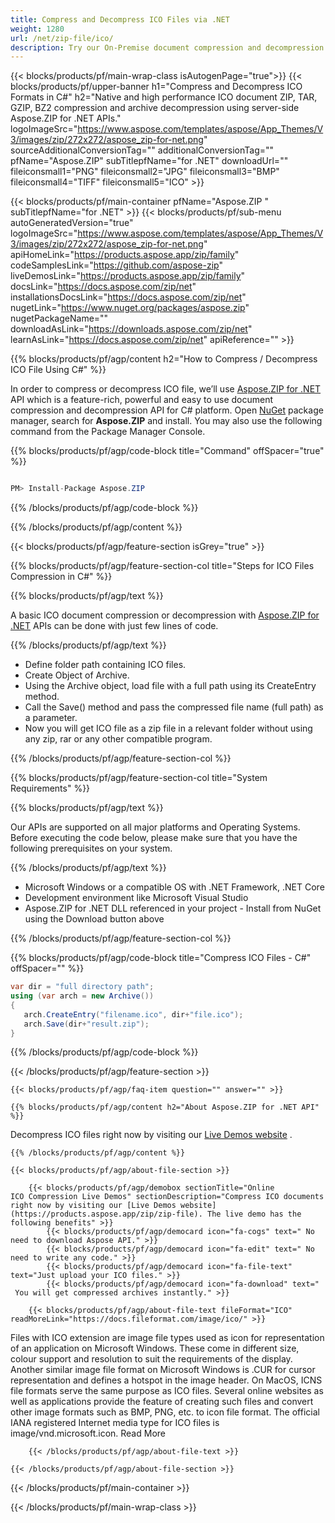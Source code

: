 ```yaml
---
title: Compress and Decompress ICO Files via .NET 
weight: 1280
url: /net/zip-file/ico/ 
description: Try our On-Premise document compression and decompression APIs to compress ICO documents into a single zip archive or vice versa on .NET Framework, .NET Core.
---
```


{{< blocks/products/pf/main-wrap-class isAutogenPage="true">}}
{{< blocks/products/pf/upper-banner h1="Compress and Decompress ICO Formats in C#" h2="Native and high performance ICO document ZIP, TAR, GZIP, BZ2 compression and archive decompression using server-side Aspose.ZIP for .NET APIs." logoImageSrc="https://www.aspose.com/templates/aspose/App_Themes/V3/images/zip/272x272/aspose_zip-for-net.png" sourceAdditionalConversionTag="" additionalConversionTag="" pfName="Aspose.ZIP" subTitlepfName="for .NET" downloadUrl="" fileiconsmall1="PNG" fileiconsmall2="JPG" fileiconsmall3="BMP" fileiconsmall4="TIFF" fileiconsmall5="ICO" >}}

{{< blocks/products/pf/main-container pfName="Aspose.ZIP " subTitlepfName="for .NET" >}}
{{< blocks/products/pf/sub-menu autoGeneratedVersion="true" logoImageSrc="https://www.aspose.com/templates/aspose/App_Themes/V3/images/zip/272x272/aspose_zip-for-net.png" apiHomeLink="https://products.aspose.app/zip/family" codeSamplesLink="https://github.com/aspose-zip" liveDemosLink="https://products.aspose.app/zip/family" docsLink="https://docs.aspose.com/zip/net" installationsDocsLink="https://docs.aspose.com/zip/net" nugetLink="https://www.nuget.org/packages/aspose.zip" nugetPackageName="" downloadAsLink="https://downloads.aspose.com/zip/net" learnAsLink="https://docs.aspose.com/zip/net" apiReference="" >}}

{{% blocks/products/pf/agp/content h2="How to Compress / Decompress ICO File Using C#" %}}

 In order to compress or decompress ICO file, we’ll use
 [Aspose.ZIP for .NET](https://products.aspose.com/zip/net) 
 API which is a feature-rich, powerful and easy to use document compression and decompression API for C# platform. Open
 [NuGet](https://www.nuget.org/packages/aspose.zip) 
 package manager, search for
 **Aspose.ZIP** 
 and install. You may also use the following command from the Package Manager Console.

{{% blocks/products/pf/agp/code-block title="Command" offSpacer="true" %}}

```cs

PM> Install-Package Aspose.ZIP

```

{{% /blocks/products/pf/agp/code-block %}}

{{% /blocks/products/pf/agp/content %}}

{{< blocks/products/pf/agp/feature-section isGrey="true" >}}

{{% blocks/products/pf/agp/feature-section-col title="Steps for ICO Files Compression in C#" %}}

{{% blocks/products/pf/agp/text %}}

 A basic ICO document compression or decompression with
 [Aspose.ZIP for .NET](https://products.aspose.com/zip/net) 
 APIs can be done with just few lines of code.

{{% /blocks/products/pf/agp/text %}}

+  Define folder path containing ICO files.
+  Create Object of Archive.
+  Using the Archive object, load file with a full path using its CreateEntry method.
+  Call the Save() method and pass the compressed file name (full path) as a parameter.
+  Now you will get ICO file as a zip file in a relevant folder without using any zip, rar or any other compatible program.

{{% /blocks/products/pf/agp/feature-section-col %}}

{{% blocks/products/pf/agp/feature-section-col title="System Requirements" %}}

{{% blocks/products/pf/agp/text %}}

 Our APIs are supported on all major platforms and Operating Systems. Before executing the code below, please make sure that you have the following prerequisites on your system.

{{% /blocks/products/pf/agp/text %}}

-  Microsoft Windows or a compatible OS with .NET Framework, .NET Core
-  Development environment like Microsoft Visual Studio
-  Aspose.ZIP for .NET DLL referenced in your project - Install from NuGet using the Download button above

{{% /blocks/products/pf/agp/feature-section-col %}}

{{% blocks/products/pf/agp/code-block title="Compress ICO Files - C#" offSpacer="" %}}

```cs
var dir = "full directory path";
using (var arch = new Archive())
{
   arch.CreateEntry("filename.ico", dir+"file.ico");
   arch.Save(dir+"result.zip");
}

```

{{% /blocks/products/pf/agp/code-block %}}

{{< /blocks/products/pf/agp/feature-section >}}

    {{< blocks/products/pf/agp/faq-item question="" answer="" >}}
 

<!-- aboutfile Starts -->

    {{% blocks/products/pf/agp/content h2="About Aspose.ZIP for .NET API" %}}

 Decompress ICO files right now by visiting our
 [Live Demos website](https://products.aspose.app/zip/unzip-file) 
 .



    {{% /blocks/products/pf/agp/content %}}

    {{< blocks/products/pf/agp/about-file-section >}}

        {{< blocks/products/pf/agp/demobox sectionTitle="Online ICO Compression Live Demos" sectionDescription="Compress ICO documents right now by visiting our [Live Demos website](https://products.aspose.app/zip/zip-file). The live demo has the following benefits" >}}
            {{< blocks/products/pf/agp/democard icon="fa-cogs" text=" No need to download Aspose API." >}}
            {{< blocks/products/pf/agp/democard icon="fa-edit" text=" No need to write any code." >}}
            {{< blocks/products/pf/agp/democard icon="fa-file-text" text="Just upload your ICO files." >}}
            {{< blocks/products/pf/agp/democard icon="fa-download" text="  You will get compressed archives instantly." >}}

        {{< blocks/products/pf/agp/about-file-text fileFormat="ICO" readMoreLink="https://docs.fileformat.com/image/ico/" >}}
Files with ICO extension are image file types used as icon for representation of an application on Microsoft Windows. These come in different size, colour support and resolution to suit the requirements of the display. Another similar image file format on Microsoft Windows is .CUR for cursor representation and defines a hotspot in the image header. On MacOS, ICNS file formats serve the same purpose as ICO files. Several online websites as well as applications provide the feature of creating such files and convert other image formats such as BMP, PNG, etc. to icon file format. The official IANA registered Internet media type for ICO files is image/vnd.microsoft.icon. Read More

        {{< /blocks/products/pf/agp/about-file-text >}}

    {{< /blocks/products/pf/agp/about-file-section >}}

<!-- aboutfile Ends -->

{{< /blocks/products/pf/main-container >}}
    
{{< /blocks/products/pf/main-wrap-class >}}